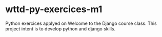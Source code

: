 # wttd-py-exercices-m1

Python exercices applyed on Welcome to the Django course class.
This project intent is to develop python and django skills.
